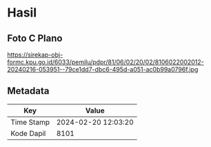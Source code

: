 # Hasil

## Foto C Plano

https://sirekap-obj-formc.kpu.go.id/6033/pemilu/pdpr/81/06/02/20/02/8106022002012-20240216-053951--79ce1dd7-dbc6-495d-a051-ac0b99a0796f.jpg


## Metadata

| Key        | Value               |
| ---------- | ------------------- |
| Time Stamp | 2024-02-20 12:03:20 |
| Kode Dapil | 8101                |



